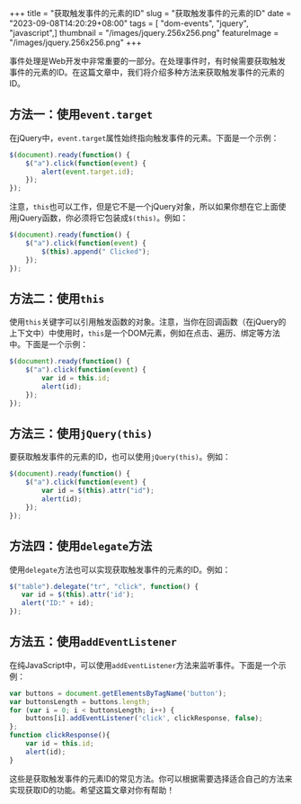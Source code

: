 +++
title = "获取触发事件的元素的ID"
slug = "获取触发事件的元素的ID"
date = "2023-09-08T14:20:29+08:00"
tags = [ "dom-events", "jquery", "javascript",]
thumbnail = "/images/jquery.256x256.png"
featureImage = "/images/jquery.256x256.png"
+++


事件处理是Web开发中非常重要的一部分。在处理事件时，有时候需要获取触发事件的元素的ID。在这篇文章中，我们将介绍多种方法来获取触发事件的元素的ID。

## 方法一：使用`event.target`

在jQuery中，`event.target`属性始终指向触发事件的元素。下面是一个示例：

```javascript
$(document).ready(function() {
    $("a").click(function(event) {
        alert(event.target.id);
    });
});
```

注意，`this`也可以工作，但是它不是一个jQuery对象，所以如果你想在它上面使用jQuery函数，你必须将它包装成`$(this)`。例如：

```javascript
$(document).ready(function() {
    $("a").click(function(event) {
        $(this).append(" Clicked");
    });
});
```

## 方法二：使用`this`

使用`this`关键字可以引用触发函数的对象。注意，当你在回调函数（在jQuery的上下文中）中使用时，`this`是一个DOM元素，例如在点击、遍历、绑定等方法中。下面是一个示例：

```javascript
$(document).ready(function() {
    $("a").click(function(event) {
        var id = this.id;
        alert(id);
    });
});
```

## 方法三：使用`jQuery(this)`

要获取触发事件的元素的ID，也可以使用`jQuery(this)`。例如：

```javascript
$(document).ready(function() {
    $("a").click(function(event) {
        var id = $(this).attr("id");
        alert(id);
    });
});
```

## 方法四：使用`delegate`方法

使用`delegate`方法也可以实现获取触发事件的元素的ID。例如：

```javascript
$("table").delegate("tr", "click", function() {
   var id = $(this).attr('id');
   alert("ID:" + id);
});
```

## 方法五：使用`addEventListener`

在纯JavaScript中，可以使用`addEventListener`方法来监听事件。下面是一个示例：

```javascript
var buttons = document.getElementsByTagName('button');
var buttonsLength = buttons.length;
for (var i = 0; i < buttonsLength; i++) {
    buttons[i].addEventListener('click', clickResponse, false);
};
function clickResponse(){
    var id = this.id;
    alert(id);
}
```

这些是获取触发事件的元素ID的常见方法。你可以根据需要选择适合自己的方法来实现获取ID的功能。希望这篇文章对你有帮助！



